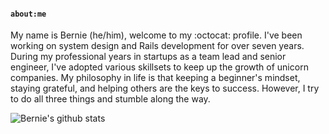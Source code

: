 #### `about:me`

My name is Bernie (he/him), welcome to my :octocat: profile. I've been working on system design and Rails development for over seven years. During my professional years in startups as a team lead and senior engineer, I've adopted various skillsets to keep up the growth of unicorn companies. My philosophy in life is that keeping a beginner's mindset, staying grateful, and helping others are the keys to success. However, I try to do all three things and stumble along the way.

![Bernie's github stats](https://github-readme-stats.vercel.app/api?username=berniechiu&show_icons=true&count_private=true)
